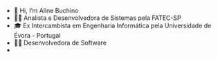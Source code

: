 - 👋 Hi, I’m Aline Buchino
- 👩‍🎓 Analista e Desenvolvedora de Sistemas pela FATEC-SP
- 🎓 Ex Intercambista em Engenharia Informática pela Universidade de Évora - Portugal
- 👩‍💻 Desenvolvedora de Software 
- 
<!---
alinebuchino/alinebuchino is a ✨ special ✨ repository because its `README.md` (this file) appears on your GitHub profile.
You can click the Preview link to take a look at your changes.
--->
